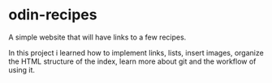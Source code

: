 # odin-recipes
A simple website that will have links to a few recipes.

In this project i learned how to implement links, lists, insert images, organize the HTML structure of the index, learn more about git and the workflow of using it.
